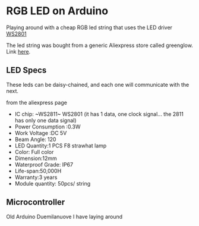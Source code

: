 # RGB LED on Arduino

Playing around with a cheap RGB led string that uses the LED driver [WS2801](https://cdn-shop.adafruit.com/datasheets/WS2801.pdf)

The led string was bought from a generic Aliexpress store called greenglow. Link [here](https://www.aliexpress.com/item/1005007473460609.html?gps-id=pcStoreJustForYou&scm=1007.23125.137358.0&scm_id=1007.23125.137358.0&scm-url=1007.23125.137358.0&pvid=8d091f30-c0d4-4e21-8bc6-c2e6d7aba2bd&_t=gps-id:pcStoreJustForYou,scm-url:1007.23125.137358.0,pvid:8d091f30-c0d4-4e21-8bc6-c2e6d7aba2bd,tpp_buckets:668%232846%238113%231998&pdp_ext_f=%7B%22order%22%3A%223%22%2C%22eval%22%3A%221%22%2C%22sceneId%22%3A%2213125%22%7D&pdp_npi=4%40dis%21EUR%2126.82%2121.19%21%21%2127.80%2121.96%21%40211b629217412094133015055e9878%2112000040897707445%21rec%21ES%212509307440%21X&spm=a2g0o.store_pc_home.smartJustForYou_1257168121.1005007473460609#nav-specification).

## LED Specs

These leds can be daisy-chained, and each one will communicate with the next.

from the aliexpress page

- IC chip: ~WS2811~ WS2801 (it has 1 data, one clock signal... the 2811 has only one data signal)
- Power Consumption :0.3W
- Work Voltage :DC 5V
- Beam Angle: 120
- LED Quantity:1 PCS F8 strawhat lamp
- Color: Full color  
- Dimension:12mm
- Waterproof Grade: IP67
- Life-span:50,000H
- Warranty:3 years
- Module quantity: 50pcs/ string

## Microcontroller

Old Arduino Duemilanuove I have laying around
